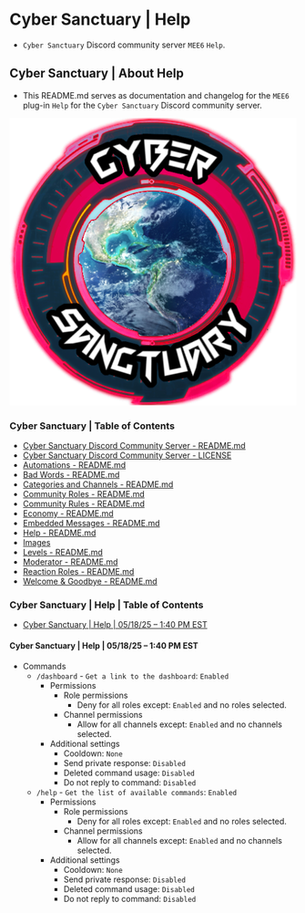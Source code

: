 <!-- omit from toc -->
# Cyber Sanctuary | Help
* `Cyber Sanctuary` Discord community server `MEE6` `Help`.

<!-- omit from toc -->
## Cyber Sanctuary | About Help
* This README.md serves as documentation and changelog for the `MEE6` plug-in `Help` for the `Cyber Sanctuary` Discord community server.

![Cyber Sanctuary Discord Community Server Logo](/Images/Server%20Icons/Cyber%20Sanctuary%20-%20Server%20Icons%20-%20512x512%20-%20Earth%20from%20Space%201%20-%20Cyber%20Sanctuary.png "Cyber Sanctuary Discord Community Server Logo")

<!-- omit from toc -->
### Cyber Sanctuary | Table of Contents
* [Cyber Sanctuary Discord Community Server - README.md](/ssimon/Homelab/src/branch/main/README.md)
* [Cyber Sanctuary Discord Community Server - LICENSE](/ssimon/Homelab/src/branch/main/LICENSE)
* [Automations - README.md](/ssimon/Homelab/src/branch/main/Automations/README.md)
* [Bad Words - README.md](/ssimon/Homelab/src/branch/main/Bad%20Words/README.md)
* [Categories and Channels - README.md](/ssimon/Homelab/src/branch/main/Categories%20and%20Channels/README.md)
* [Community Roles - README.md](/ssimon/Homelab/src/branch/main/Community%20Roles/README.md)
* [Community Rules - README.md](/ssimon/Homelab/src/branch/main/Community%20Rules/README.md)
* [Economy - README.md](/ssimon/Homelab/src/branch/main/Economy/README.md)
* [Embedded Messages - README.md](/ssimon/Homelab/src/branch/main/Embedded%20Messages/README.md)
* [Help - README.md](/ssimon/Homelab/src/branch/main/Help/README.md)
* [Images](/ssimon/Homelab/src/branch/main/Images/)
* [Levels - README.md](/ssimon/Homelab/src/branch/main/Levels/README.md)
* [Moderator - README.md](/ssimon/Homelab/src/branch/main/Moderator/README.md)
* [Reaction Roles - README.md](/ssimon/Homelab/src/branch/main/Reaction%20Roles/README.md)
* [Welcome & Goodbye - README.md](/ssimon/Homelab/src/branch/main/Welcome%20&%20Goodbye/README.md)

<!-- omit from toc -->
### Cyber Sanctuary | Help | Table of Contents
* [Cyber Sanctuary | Help | 05/18/25 – 1:40 PM EST](#cyber-sanctuary--help--051825--140-pm-est)

#### Cyber Sanctuary | Help | 05/18/25 – 1:40 PM EST
* Commands
    * `/dashboard` - `Get a link to the dashboard`: `Enabled`
        * Permissions
            * Role permissions
                * Deny for all roles except: `Enabled` and no roles selected.
            * Channel permissions
                * Allow for all channels except: `Enabled` and no channels selected.
        * Additional settings
            * Cooldown: `None`
            * Send private response: `Disabled`
            * Deleted command usage: `Disabled`
            * Do not reply to command: `Disabled`
    * `/help` - `Get the list of available commands`: `Enabled`
        * Permissions
            * Role permissions
                * Deny for all roles except: `Enabled` and no roles selected.
            * Channel permissions
                * Allow for all channels except: `Enabled` and no channels selected.
        * Additional settings
            * Cooldown: `None`
            * Send private response: `Disabled`
            * Deleted command usage: `Disabled`
            * Do not reply to command: `Disabled`